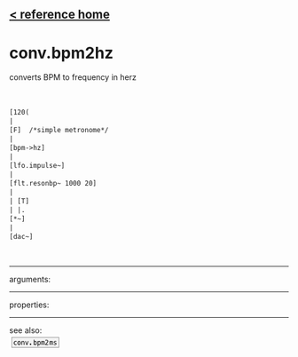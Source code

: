 [< reference home](ceammc_lib.html)
---

# conv.bpm2hz


converts BPM to frequency in herz

```


[120(
|
[F]  /*simple metronome*/
|
[bpm->hz]
|
[lfo.impulse~]
|
[flt.resonbp~ 1000 20]
|
| [T]
| |.
[*~]
|
[dac~]

            
```

---
arguments:


---
properties:


---
see also:<br>
[![conv.bpm2ms](img/object_conv.bpm2ms.png)](conv.bpm2ms.html)
